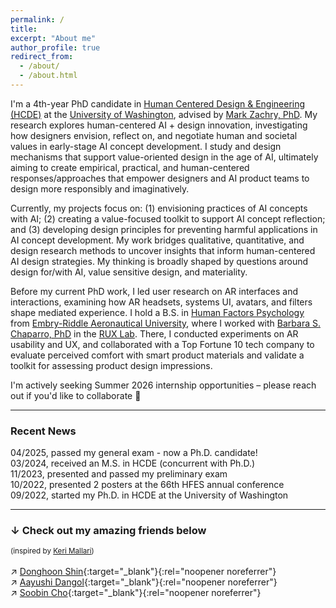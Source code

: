```yaml
---
permalink: /
title:
excerpt: "About me"
author_profile: true
redirect_from: 
  - /about/
  - /about.html
---
```


I'm a 4th-year PhD candidate in [Human Centered Design & Engineering (HCDE)][hcde] at the [University of Washington][uw], advised by [Mark Zachry, PhD][mark]. My research explores human-centered AI + design innovation, investigating how designers envision, reflect on, and negotiate human and societal values in early-stage AI concept development. I study and design mechanisms that support value-oriented design in the age of AI, ultimately aiming to create empirical, practical, and human-centered responses/approaches that empower designers and AI product teams to design more responsibly and imaginatively.

Currently, my projects focus on: (1) envisioning practices of AI concepts with AI; (2) creating a value-focused toolkit to support AI concept reflection; and (3) developing design principles for preventing harmful applications in AI concept development. My work bridges qualitative, quantitative, and design research methods to uncover insights that inform human-centered AI design strategies. My thinking is broadly shaped by questions around design for/with AI, value sensitive design, and materiality.

Before my current PhD work, I led user research on AR interfaces and interactions, examining how AR headsets, systems UI, avatars, and filters shape mediated experience. I hold a B.S. in [Human Factors Psychology][hf] from [Embry-Riddle Aeronautical University][erau], where I worked with [Barbara S. Chaparro, PhD][barb] in the [RUX Lab][rux]. There, I conducted experiments on AR usability and UX, and collaborated with a Top Fortune 10 tech company to evaluate perceived comfort with smart product materials and validate a toolkit for assessing product design impressions.

I'm actively seeking Summer 2026 internship opportunities – please reach out if you'd like to collaborate 🖤

-----

### Recent News

04/2025, passed my general exam - now a Ph.D. candidate!<br>
03/2024, received an M.S. in HCDE (concurrent with Ph.D.)<br>
11/2023, presented and passed my preliminary exam<br>
10/2022, presented 2 posters at the 66th HFES annual conference<br>
09/2022, started my Ph.D. in HCDE at the University of Washington<br>

-----

### ↓ Check out my amazing friends below
<small> (inspired by [Keri Mallari][keri]) </small><br>
<br>
↗ [Donghoon Shin][donghoon]{:target="_blank"}{:rel="noopener noreferrer"}<br>
↗ [Aayushi Dangol][aayushi]{:target="_blank"}{:rel="noopener noreferrer"}<br>
↗ [Soobin Cho][soobin]{:target="_blank"}{:rel="noopener noreferrer"}<br>





[erau]: https://daytonabeach.erau.edu
[hcde]: https://hcde.washington.edu
[hf]: https://daytonabeach.erau.edu/college-arts-sciences/human-factors
[mhcid]: https://mhcid.uw.edu/
[rux]: https://daytonabeach.erau.edu/about/labs/research-user-experience
[teak]: https://teakresearch.com/
[uw]: https://washington.edu


[aayushi]: https://adango26.github.io
[andy]: https://linkedin.com/in/soohyunmoon
[connie]: https://linkedin.com/in/connie-hyyang
[donghoon]: https://donghoon.io
[emma]: https://ej-mcdonnell.github.io
[joey]: http://students.washington.edu/schaferj/
[jon]: https://jonfroehlich.github.io
[julie]: https://julievera.notion.site/julievera/
[kate]: https://kateringland.com
[keri]: https://keri.xyz
[leah]: https://hcde.washington.edu/findlater
[mark]: https://hcde.washington.edu/zachry
[pitch]: https://wspitch.github.io
[soobin]: https://5oobin.github.io/website/
[sophie]: https://linkedin.com/in/sophieparkdesign
[tessa]: https://tessaeagle.github.io


[barb]: https://faculty.erau.edu/Barbara.Chaparro
[carmen]: https://linkedin.com/in/carmen-van-ommen
[crystal]: https://linkedin.com/in/crystal-fausett
[jenna]: https://linkedin.com/in/jenna-korentsides
[jess]: https://linkedin.com/in/jessycaderby
[jose]: https://linkedin.com/in/jose-mathew787
[katlyn]: https://linkedin.com/in/katlyn-skilton
[keebler]: https://faculty.erau.edu/Joseph.Keebler
[kelly]: https://linkedin.com/in/kellyjuneharris
